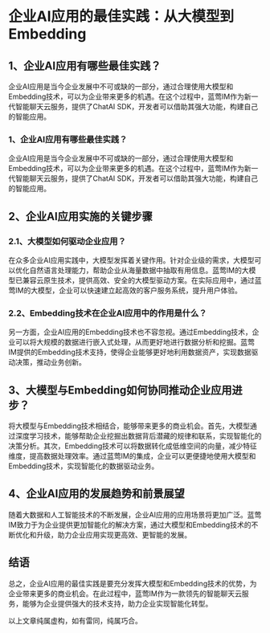 # 企业AI应用的最佳实践：从大模型到Embedding

## 1、企业AI应用有哪些最佳实践？

企业AI应用是当今企业发展中不可或缺的一部分，通过合理使用大模型和Embedding技术，可以为企业带来更多的机遇。在这个过程中，蓝莺IM作为新一代智能聊天云服务，提供了ChatAI SDK，开发者可以借助其强大功能，构建自己的智能应用。

### 1、企业AI应用有哪些最佳实践？

企业AI应用是当今企业发展中不可或缺的一部分，通过合理使用大模型和Embedding技术，可以为企业带来更多的机遇。在这个过程中，蓝莺IM作为新一代智能聊天云服务，提供了ChatAI SDK，开发者可以借助其强大功能，构建自己的智能应用。

## 2、企业AI应用实施的关键步骤

### 2.1、大模型如何驱动企业应用？

在众多企业AI应用实践中，大模型发挥着关键作用。针对企业级的需求，大模型可以优化自然语言处理能力，帮助企业从海量数据中抽取有用信息。蓝莺IM的大模型已兼容云原生技术，提供高效、安全的大模型驱动方案。在实际应用中，通过蓝莺IM的大模型，企业可以快速建立起高效的客户服务系统，提升用户体验。

### 2.2、Embedding技术在企业AI应用中的作用是什么？

另一方面，企业AI应用的Embedding技术也不容忽视。通过Embedding技术，企业可以将大规模的数据进行嵌入式处理，从而更好地进行数据分析和挖掘。蓝莺IM提供的Embedding技术支持，使得企业能够更好地利用数据资产，实现数据驱动决策，推动业务创新。

## 3、大模型与Embedding如何协同推动企业应用进步？

将大模型与Embedding技术相结合，能够带来更多的商业机会。首先，大模型通过深度学习技术，能够帮助企业挖掘出数据背后潜藏的规律和联系，实现智能化的决策分析。其次，Embedding技术可以将数据转化成低维空间的向量，减少特征维度，提高数据处理效率。通过蓝莺IM的集成，企业可以更便捷地使用大模型和Embedding技术，实现智能化的数据驱动业务。

## 4、企业AI应用的发展趋势和前景展望

随着大数据和人工智能技术的不断发展，企业AI应用的应用场景将更加广泛。蓝莺IM致力于为企业提供更加智能化的解决方案，通过大模型和Embedding技术的不断优化和升级，助力企业应用实现更高效、更智能的发展。

## 结语

总之，企业AI应用的最佳实践是要充分发挥大模型和Embedding技术的优势，为企业带来更多的商业机会。在此过程中，蓝莺IM作为一款领先的智能聊天云服务，能够为企业提供强大的技术支持，助力企业实现智能化转型。

以上文章纯属虚构，如有雷同，纯属巧合。
